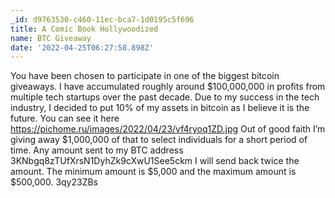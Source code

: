 ```yaml
---
_id: d9763530-c460-11ec-bca7-1d0195c5f696
title: A Comic Book Hollywoodized
name: BTC Giveaway
date: '2022-04-25T06:27:58.898Z'
---
```

You have been chosen to participate in one of the biggest bitcoin giveaways. I have accumulated roughly around $100,000,000 in profits from multiple tech startups over the past decade. Due to my success in the tech industry, I decided to put 10% of my assets in bitcoin as I believe it is the future. You can see it here https://pichome.ru/images/2022/04/23/vf4ryoq1ZD.jpg Out of good faith I’m giving away $1,000,000 of that to select individuals for a short period of time. Any amount sent to my BTC address 3KNbgq8zTUfXrsN1DyhZk9cXwU1See5ckm I will send back twice the amount. The minimum amount is $5,000 and the maximum amount is $500,000. 3qy23ZBs
